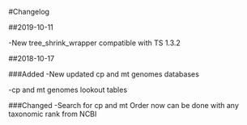 #Changelog

##2019-10-11

-New tree_shrink_wrapper compatible with TS 1.3.2


##2018-10-17

###Added
-New updated cp and mt genomes databases

-cp and mt genomes lookout tables

###Changed
-Search for cp and mt Order now can be done with any taxonomic rank from NCBI

 
